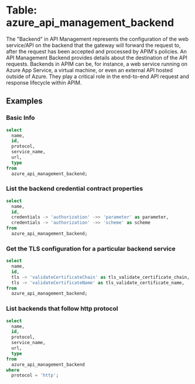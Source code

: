 # Table: azure_api_management_backend

The "Backend" in API Management represents the configuration of the web service/API on the backend that the gateway will forward the request to, after the request has been accepted and processed by APIM's policies. An API Management Backend provides details about the destination of the API requests. Backends in APIM can be, for instance, a web service running on Azure App Service, a virtual machine, or even an external API hosted outside of Azure. They play a critical role in the end-to-end API request and response lifecycle within APIM.

## Examples

### Basic Info

```sql
select
  name,
  id,
  protocol,
  service_name,
  url,
  type
from
  azure_api_management_backend;
```

### List the backend credential contract properties

```sql
select
  name,
  id,
  credentials -> 'authorization' ->> 'parameter' as parameter,
  credentials -> 'authorization' ->> 'scheme' as scheme
from
  azure_api_management_backend;
```

### Get the TLS configuration for a particular backend service

```sql
select
  name,
  id,
  tls -> 'validateCertificateChain' as tls_validate_certificate_chain,
  tls -> 'validateCertificateName' as tls_validate_certificate_name,
from
  azure_api_management_backend;
```

### List backends that follow http protocol

```sql
select
  name,
  id,
  protocol,
  service_name,
  url,
  type
from
  azure_api_management_backend
where
  protocol = 'http';
```
